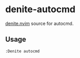 # denite-autocmd
[denite.nvim](https://github.com/Shougo/denite.nvim) source for autocmd.

## Usage
```vim
:Denite autocmd
```
